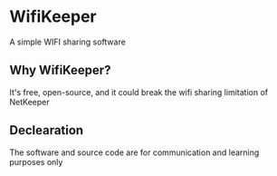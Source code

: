 # WifiKeeper
 A simple WIFI sharing software
## Why WifiKeeper?
 It's free, open-source, and it could break the wifi sharing limitation of NetKeeper
## Declearation
 The software and source code are for communication and learning purposes only
